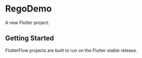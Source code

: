 # RegoDemo

A new Flutter project.

## Getting Started

FlutterFlow projects are built to run on the Flutter _stable_ release.
